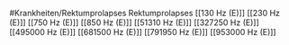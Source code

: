 #Krankheiten/Rektumprolapses
Rektumprolapses
[[130 Hz (E)]]
[[230 Hz (E)]]
[[750 Hz (E)]]
[[850 Hz (E)]]
[[51310 Hz (E)]]
[[327250 Hz (E)]]
[[495000 Hz (E)]]
[[681500 Hz (E)]]
[[791950 Hz (E)]]
[[953000 Hz (E)]]
